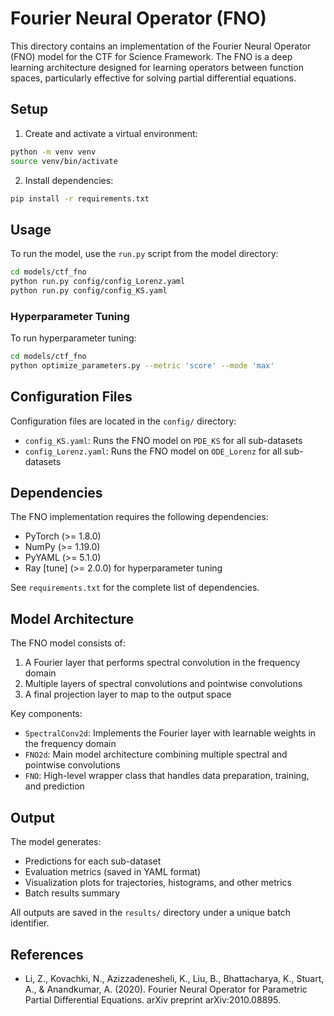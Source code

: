 # Fourier Neural Operator (FNO)

This directory contains an implementation of the Fourier Neural Operator (FNO) model for the CTF for Science Framework. The FNO is a deep learning architecture designed for learning operators between function spaces, particularly effective for solving partial differential equations.

## Setup

1. Create and activate a virtual environment:
```bash
python -m venv venv
source venv/bin/activate
```

2. Install dependencies:
```bash
pip install -r requirements.txt
```

## Usage

To run the model, use the `run.py` script from the model directory:

```bash
cd models/ctf_fno
python run.py config/config_Lorenz.yaml
python run.py config/config_KS.yaml
```

### Hyperparameter Tuning

To run hyperparameter tuning:

```bash
cd models/ctf_fno
python optimize_parameters.py --metric 'score' --mode 'max'
```

## Configuration Files

Configuration files are located in the `config/` directory:
- `config_KS.yaml`: Runs the FNO model on `PDE_KS` for all sub-datasets
- `config_Lorenz.yaml`: Runs the FNO model on `ODE_Lorenz` for all sub-datasets

## Dependencies

The FNO implementation requires the following dependencies:
- PyTorch (>= 1.8.0)
- NumPy (>= 1.19.0)
- PyYAML (>= 5.1.0)
- Ray [tune] (>= 2.0.0) for hyperparameter tuning

See `requirements.txt` for the complete list of dependencies.

## Model Architecture

The FNO model consists of:
1. A Fourier layer that performs spectral convolution in the frequency domain
2. Multiple layers of spectral convolutions and pointwise convolutions
3. A final projection layer to map to the output space

Key components:
- `SpectralConv2d`: Implements the Fourier layer with learnable weights in the frequency domain
- `FNO2d`: Main model architecture combining multiple spectral and pointwise convolutions
- `FNO`: High-level wrapper class that handles data preparation, training, and prediction

## Output

The model generates:
- Predictions for each sub-dataset
- Evaluation metrics (saved in YAML format)
- Visualization plots for trajectories, histograms, and other metrics
- Batch results summary

All outputs are saved in the `results/` directory under a unique batch identifier.

## References

- Li, Z., Kovachki, N., Azizzadenesheli, K., Liu, B., Bhattacharya, K., Stuart, A., & Anandkumar, A. (2020). Fourier Neural Operator for Parametric Partial Differential Equations. arXiv preprint arXiv:2010.08895. 
